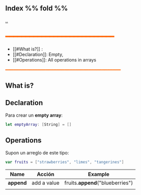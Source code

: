 ## Index %% fold %%
[..](obsidian://open?vault=Swift&file=LEARNING%2FSWIFTUI%2F%E4%B8%80%20Introducci%C3%B3n%20a%20SwiftUI%2F%E4%B8%80%20INDEX%20%E4%B8%80)
## <span style="color:#ff6600">━━━━━━━━━━━━━━━━━━━━━━━━━━━</span>

- [[#What is?]] :
- [[#Declaration]]: Empty, 
- [[#Operations]]: All operations in arrays

<span style="color:#ff6600">━━━━━━━━━━━━━━━━━━━━━━━━━━━━━━━━━━━━━━━━━━━</span>
## What is?

## Declaration
Para crear un **empty array**:
```swift
let emptyArray: [String] = []
```
## Operations
Supon un arreglo de este tipo:

```swift
var fruits = ["strawberries", "limes", "tangerines"]
```

| Name       | Acción      | Example                          |
| ---------- | ----------- | -------------------------------- |
| **append** | add a value | fruits.**append**("blueberries") |
|            |             |                                  |
